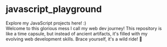 # javascript_playground
Explore my JavaScript projects here! :)<br>
Welcome to this glorious mess I call my web dev journey! This repository is like a time capsule, but instead of ancient artifacts, it's filled with my evolving web development skills. Brace yourself, it's a wild ride! 🎢

